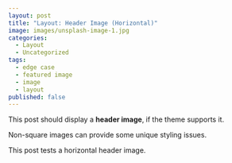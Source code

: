```yaml
---
layout: post
title: "Layout: Header Image (Horizontal)"
image: images/unsplash-image-1.jpg
categories:
  - Layout
  - Uncategorized
tags:
  - edge case
  - featured image
  - image
  - layout
published: false
---
```


This post should display a **header image**, if the theme supports it.

Non-square images can provide some unique styling issues.

This post tests a horizontal header image.
